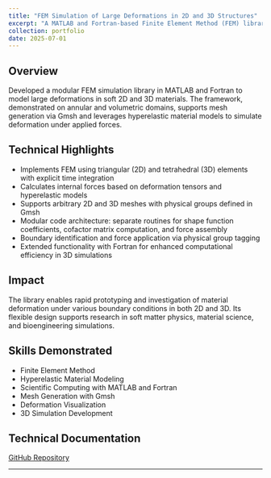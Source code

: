 ```yaml
---
title: "FEM Simulation of Large Deformations in 2D and 3D Structures"
excerpt: "A MATLAB and Fortran-based Finite Element Method (FEM) library for simulating large deformations in 2D and 3D geometries. <br/><img src='/images/ellipsoidal_shell.gif'>"
collection: portfolio
date: 2025-07-01
---
```


## Overview
Developed a modular FEM simulation library in MATLAB and Fortran to model large deformations in soft 2D and 3D materials. The framework, demonstrated on annular and volumetric domains, supports mesh generation via Gmsh and leverages hyperelastic material models to simulate deformation under applied forces.

## Technical Highlights
- Implements FEM using triangular (2D) and tetrahedral (3D) elements with explicit time integration
- Calculates internal forces based on deformation tensors and hyperelastic models
- Supports arbitrary 2D and 3D meshes with physical groups defined in Gmsh
- Modular code architecture: separate routines for shape function coefficients, cofactor matrix computation, and force assembly
- Boundary identification and force application via physical group tagging
- Extended functionality with Fortran for enhanced computational efficiency in 3D simulations

## Impact
The library enables rapid prototyping and investigation of material deformation under various boundary conditions in both 2D and 3D. Its flexible design supports research in soft matter physics, material science, and bioengineering simulations.

## Skills Demonstrated
- Finite Element Method
- Hyperelastic Material Modeling
- Scientific Computing with MATLAB and Fortran
- Mesh Generation with Gmsh
- Deformation Visualization
- 3D Simulation Development

## Technical Documentation
[GitHub Repository](https://github.com/divyaprakash-iitd/flexFEM)

---

